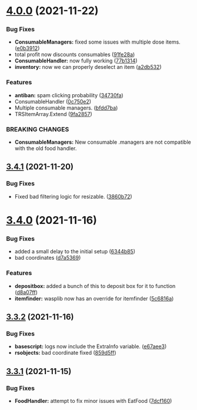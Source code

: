 # [4.0.0](https://github.com/Torwent/WaspLib/compare/v3.4.1...v4.0.0) (2021-11-22)


### Bug Fixes

* **ConsumableManagers:** fixed some issues with multiple dose items. ([e0b3912](https://github.com/Torwent/WaspLib/commit/e0b3912775a23bdeecd544ae4a2b12a726eb228d))
* total profit now discounts consumables ([91fe28a](https://github.com/Torwent/WaspLib/commit/91fe28abbf15784f2797434be1c27c4f0cd5fbbf))
* **ConsumableHandler:** now fully working ([77b1314](https://github.com/Torwent/WaspLib/commit/77b13141cd7a06cb1a6399ccd00fa58a3697bc52))
* **inventory:** now we can properly deselect an item ([a2db532](https://github.com/Torwent/WaspLib/commit/a2db532fac0f953a1c9ad00d367973abcacf23d4))


### Features

* **antiban:** spam clicking probability ([34730fa](https://github.com/Torwent/WaspLib/commit/34730fa3bdfb16c46548e737b9a70130735b60c4))
* ConsumableHandler ([0c750e2](https://github.com/Torwent/WaspLib/commit/0c750e272433695eed992c142d9ae7f82941e600))
* Multiple consumable managers. ([bfdd7ba](https://github.com/Torwent/WaspLib/commit/bfdd7ba72a4eb79dc4b6e0f89cfbd5f38f761bee))
* TRSItemArray.Extend ([9fa2857](https://github.com/Torwent/WaspLib/commit/9fa28573786c308fdffbbd65c491fe185e14ea89))


### BREAKING CHANGES

* **ConsumableManagers:** New consumable .managers are not compatible with the old food handler.



## [3.4.1](https://github.com/Torwent/WaspLib/compare/v3.4.0...v3.4.1) (2021-11-20)


### Bug Fixes

* Fixed bad filtering logic for resizable. ([3860b72](https://github.com/Torwent/WaspLib/commit/3860b72e0f644667401dfb3d1de8130f2aed5d7e))



# [3.4.0](https://github.com/Torwent/WaspLib/compare/v3.3.2...v3.4.0) (2021-11-16)


### Bug Fixes

* added a small delay to the initial setup ([6344b85](https://github.com/Torwent/WaspLib/commit/6344b8565b20bde554edbc9401372a2222faf091))
* bad coordinates ([d7a5369](https://github.com/Torwent/WaspLib/commit/d7a5369cfa5e2108221501b3c2330ae643479d6f))


### Features

* **depositbox:** added a bunch of this to deposit box for it to function ([d8a07ff](https://github.com/Torwent/WaspLib/commit/d8a07ffdf06a16a7e17877341301370afc9b2a41))
* **itemfinder:** wasplib now has an override for itemfinder ([5c6816a](https://github.com/Torwent/WaspLib/commit/5c6816ada7f444fa4b9fbe6cd440890d58b635ab))



## [3.3.2](https://github.com/Torwent/WaspLib/compare/v3.3.1...v3.3.2) (2021-11-16)


### Bug Fixes

* **basescript:** logs now include the ExtraInfo variable. ([e67aee3](https://github.com/Torwent/WaspLib/commit/e67aee35360841190b2f8ce41c370826b9b94601))
* **rsobjects:** bad coordinate fixed ([859d5ff](https://github.com/Torwent/WaspLib/commit/859d5ffc36b27dfe373e811aa118a1e92b37474d))



## [3.3.1](https://github.com/Torwent/WaspLib/compare/v3.3.0...v3.3.1) (2021-11-15)


### Bug Fixes

* **FoodHandler:** attempt to fix minor issues with EatFood ([7dcf160](https://github.com/Torwent/WaspLib/commit/7dcf1605e66a822e7dd58806a66f26818cb48074))



